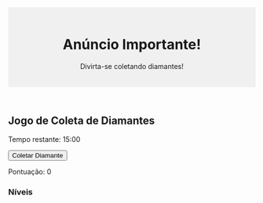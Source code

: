
<!DOCTYPE html>
<html lang="en">
<head>
  <meta charset="UTF-8">
  <meta name="viewport" content="width=device-width, initial-scale=1.0">
  <title>Jogo de Coleta de Diamantes</title>
  <style>
    header {
      text-align: center;
      padding: 20px;
      background-color: #f0f0f0;
    }

    #pontuacao {
      position: absolute;
      top: 10px;
      right: 10px;
      font-size: 18px;
    }

    #niveis {
      margin-top: 20px;
    }
  </style>
</head>
<body>

  <header>
    <h1>Anúncio Importante!</h1>
    <p>Divirta-se coletando diamantes!</p>
  </header>

  <h2>Jogo de Coleta de Diamantes</h2>
  <p id="timer">Tempo restante: <span id="countdown">15:00</span></p>
  <button onclick="coletarDiamante()">Coletar Diamante</button>
  <p id="mensagem"></p>
  <p id="pontuacao">Pontuação: <span id="pontuacaoValor">0</span></p>

  <div id="niveis">
    <h3>Níveis</h3>
    <ul id="listaNiveis"></ul>
  </div>

  <script>
    let tempoRestante = localStorage.getItem('tempoRestante') || 900; // 15 minutos em segundos
    let diamantesColetados = localStorage.getItem('diamantesColetados') || 0;
    let recargas = localStorage.getItem('recargas') || 0;
    let niveis = 20;
    let recargasPorNivel = 10;
    let nivelAtual = localStorage.getItem('nivelAtual') || 1;

    function atualizarCronometro() {
      const minutos = Math.floor(tempoRestante / 60);
      const segundos = tempoRestante % 60;
      document.getElementById('countdown').innerText = `${minutos}:${segundos < 10 ? '0' : ''}${segundos}`;
    }

    function atualizarPontuacao() {
      document.getElementById('pontuacaoValor').innerText = diamantesColetados.toFixed(2); // Fixar para dois decimais
    }

    function coletarDiamante() {
      if (tempoRestante === 0) {
        let bonusPercentual = 1 - (recargas * 0.01); // Bônus acumulado para o cronômetro
        tempoRestante = Math.ceil(tempoRestante * bonusPercentual); // Aplicar o bônus
        diamantesColetados += 2 + (diamantesColetados * 0.01); // Bônus acumulado para a pontuação
        localStorage.setItem('diamantesColetados', diamantesColetados);
        document.getElementById('mensagem').innerText = 'Diamantes coletados! Reiniciando o cronômetro.';
        reiniciarCronometro();
        atualizarPontuacao();
        
        // Verificar se é hora de avançar para o próximo nível
        if (recargas >= recargasPorNivel) {
          passarProximoNivel();
        }
      } else {
        document.getElementById('mensagem').innerText = 'Espere o cronômetro zerar para coletar novamente.';
      }
    }

    function reiniciarCronometro() {
      localStorage.setItem('tempoRestante', tempoRestante);
      atualizarCronometro();
    }

    function passarProximoNivel() {
      // Reduzir bônus acumulado para o próximo nível
      diamantesColetados *= 0.99;
      localStorage.setItem('diamantesColetados', diamantesColetados);
      
      // Reiniciar contagem de recargas
      recargas = 0;
      localStorage.setItem('recargas', recargas);

      // Avançar para o próximo nível
      nivelAtual++;
      localStorage.setItem('nivelAtual', nivelAtual);
      
      // Recarregar a página automaticamente
      location.reload();
    }

    function iniciarContagemRegressiva() {
      setInterval(function() {
        if (tempoRestante > 0) {
          tempoRestante--;
          localStorage.setItem('tempoRestante', tempoRestante);
          atualizarCronometro();
        } else {
          recargas++; // Incrementar a contagem de recargas
          localStorage.setItem('recargas', recargas);
        }
      }, 1000);
    }

    function exibirNiveis() {
      const listaNiveis = document.getElementById('listaNiveis');
      listaNiveis.innerHTML = '';
      for (let i = nivelAtual; i <= niveis; i++) {
        const bonus = (i * -1).toFixed(2);
        const item = document.createElement('li');
        item.textContent = `Nível ${i}: Bônus de ${bonus}% no cronômetro`;
        listaNiveis.appendChild(item);
      }
    }

    // Iniciar o cronômetro quando a página carregar
    window.onload = function() {
      iniciarContagemRegressiva();
      atualizarPontuacao();
      exibirNiveis();
    };
  </script>

</body>
</html>
